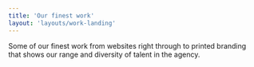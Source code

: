 ```yaml
---
title: 'Our finest work'
layout: 'layouts/work-landing'
---
```


Some of our finest work from websites right through to printed
branding that shows our range and diversity of talent in the agency.
